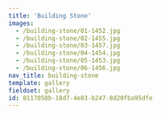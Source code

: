 ```yaml
---
title: 'Building Stone'
images:
  - /building-stone/01-1452.jpg
  - /building-stone/02-1455.jpg
  - /building-stone/03-1457.jpg
  - /building-stone/04-1454.jpg
  - /building-stone/05-1453.jpg
  - /building-stone/06-1456.jpg
nav_title: building-stone
template: gallery
fieldset: gallery
id: 0117058b-18d7-4e83-b247-8d20fba95dfe
---
```

